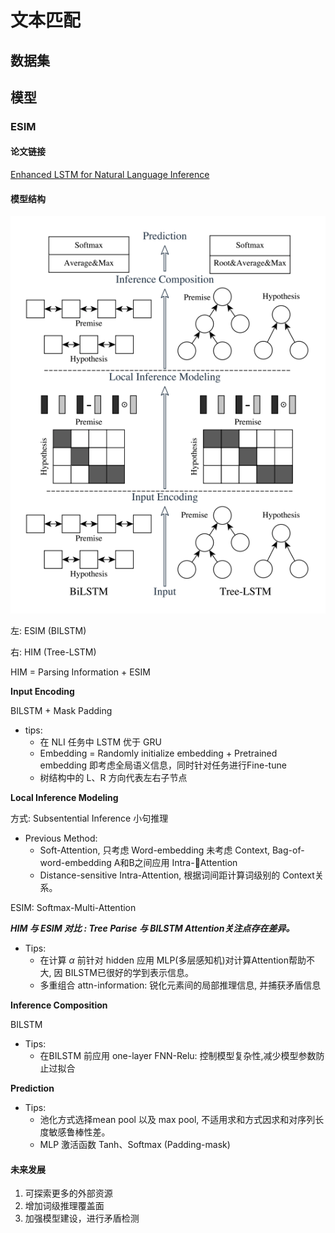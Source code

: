 # 文本匹配

## 数据集

## 模型

### ESIM

#### 论文链接

[Enhanced LSTM for Natural Language Inference](https://arxiv.org/pdf/1609.06038v3.pdf)

#### 模型结构

![ESIM](img/../../img/ESIM.png)

左: ESIM (BILSTM) 

右: HIM (Tree-LSTM)

HIM = Parsing Information + ESIM

**Input Encoding**

BILSTM + Mask Padding

- tips: 
    - 在 NLI 任务中 LSTM 优于 GRU
    - Embedding = Randomly initialize embedding + Pretrained embedding
    即考虑全局语义信息，同时针对任务进行Fine-tune
    - 树结构中的 L、R 方向代表左右子节点

**Local Inference Modeling**

方式: Subsentential Inference 小句推理

- Previous Method: 
  - Soft-Attention, 只考虑 Word-embedding 未考虑 Context, Bag-of-word-embedding A和B之间应用 Intra-Attention
  - Distance-sensitive Intra-Attention, 根据词间距计算词级别的 Context关系。

ESIM: Softmax-Multi-Attention 

***HIM 与 ESIM 对比 : Tree Parise 与 BILSTM Attention关注点存在差异。***

- Tips: 
  - 在计算 $\alpha$ 前针对 hidden 应用 MLP(多层感知机)对计算Attention帮助不大, 因 BILSTM已很好的学到表示信息。
  - 多重组合 attn-information: 锐化元素间的局部推理信息, 并捕获矛盾信息


**Inference Composition**

BILSTM 

- Tips:
  - 在BILSTM 前应用 one-layer FNN-Relu: 控制模型复杂性,减少模型参数防止过拟合

**Prediction**

- Tips:
  - 池化方式选择mean pool 以及 max pool, 不适用求和方式因求和对序列长度敏感鲁棒性差。
  - MLP 激活函数 Tanh、Softmax (Padding-mask)

#### 未来发展

1. 可探索更多的外部资源
2. 增加词级推理覆盖面
3. 加强模型建设，进行矛盾检测